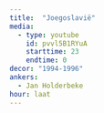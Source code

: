 ```yaml
---
title:  "Joegoslavië"
media:
  - type: youtube
    id: pvvl5B1RYuA
    starttime: 23
    endtime: 0
decor: "1994-1996"
ankers:
  - Jan Holderbeke
hour: laat
---
```

